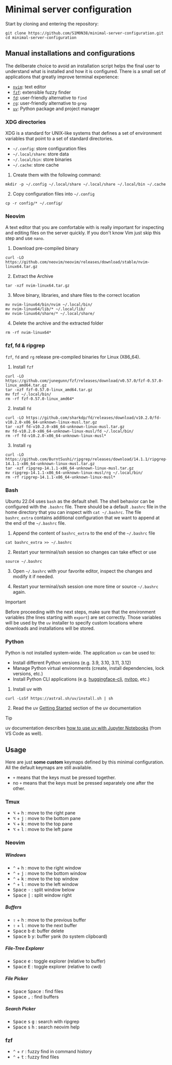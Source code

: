 # Minimal server configuration

Start by cloning and entering the repository:
```
git clone https://github.com/S1M0N38/minimal-server-configuration.git
cd minimal-server-configuration
```

## Manual installations and configurations

The deliberate choice to avoid an installation script helps the final user to understand what is installed and how it is configured.
There is a small set of applications that greatly improve terminal experience:

- [`nvim`](https://neovim.io/): text editor
- [`fzf`](https://github.com/junegunn/fzf): extensible fuzzy finder
- [`fd`](https://github.com/sharkdp/fd): user-friendly alternative to `find`
- [`rg`](https://github.com/BurntSushi/ripgrep): user-friendly alternative to `grep`
- [`uv`](https://docs.astral.sh/uv/): Python package and project manager

### XDG directories

XDG is a standard for UNIX-like systems that defines a set of environment variables that point to a set of standard directories.

- `~/.config`: store configuration files
- `~/.local/share`: store data
- `~/.local/bin`: store binaries
- `~/.cache`: store cache

1. Create them with the following command:
```
mkdir -p ~/.config ~/.local/share ~/.local/share ~/.local/bin ~/.cache
```

2. Copy configuration files into `~/.config`
```
cp -r config/* ~/.config/
```

### Neovim

A text editor that you are comfortable with is really important for inspecting and editing files on the server quickly.
If you don't know Vim just skip this step and use `nano`.

1. Download pre-compiled binary
```
curl -LO https://github.com/neovim/neovim/releases/download/stable/nvim-linux64.tar.gz
```

2. Extract the Archive
```
tar -xzf nvim-linux64.tar.gz
```

3. Move binary, libraries, and share files to the correct location
```
mv nvim-linux64/bin/nvim ~/.local/bin/
mv nvim-linux64/lib/* ~/.local/lib/
mv nvim-linux64/share/* ~/.local/share/
```

4. Delete the archive and the extracted folder
```
rm -rf nvim-linux64*
```

### fzf, fd & ripgrep

`fzf`, `fd` and `rg` release pre-compiled binaries for Linux (X86_64).

1. Install `fzf`
```
curl -LO https://github.com/junegunn/fzf/releases/download/v0.57.0/fzf-0.57.0-linux_amd64.tar.gz
tar -xzf fzf-0.57.0-linux_amd64.tar.gz
mv fzf ~/.local/bin/
rm -rf fzf-0.57.0-linux_amd64*
```

2. Install `fd`
```
curl -LO https://github.com/sharkdp/fd/releases/download/v10.2.0/fd-v10.2.0-x86_64-unknown-linux-musl.tar.gz
tar -xzf fd-v10.2.0-x86_64-unknown-linux-musl.tar.gz
mv fd-v10.2.0-x86_64-unknown-linux-musl/fd ~/.local/bin/
rm -rf fd-v10.2.0-x86_64-unknown-linux-musl*
```

3. Install `rg`
```
curl -LO https://github.com/BurntSushi/ripgrep/releases/download/14.1.1/ripgrep-14.1.1-x86_64-unknown-linux-musl.tar.gz
tar -xzf ripgrep-14.1.1-x86_64-unknown-linux-musl.tar.gz
mv ripgrep-14.1.1-x86_64-unknown-linux-musl/rg ~/.local/bin/
rm -rf ripgrep-14.1.1-x86_64-unknown-linux-musl*
```

### Bash

Ubuntu 22.04 uses `bash` as the default shell. The shell behavior can be configured with the `.bashrc` file. There should be a default `.bashrc` file in the home directory that you can inspect with `cat ~/.bashrc`.
The file `bashrc_extra` contains additional configuration that we want to append at the end of the `~/.bashrc` file.

1. Append the content of `bashrc_extra` to the end of the `~/.bashrc` file
```
cat bashrc_extra >> ~/.bashrc
```

2. Restart your terminal/ssh session so changes can take effect or use
```
source ~/.bashrc
```

3. Open `~/.bashrc` with your favorite editor, inspect the changes and modify it if needed.

4. Restart your terminal/ssh session one more time or source `~/.bashrc` again.

> [!IMPORTANT]
> Before proceeding with the next steps, make sure that the environment variables (the lines starting with `export`) are set correctly.
> Those variables will be used by the `uv` installer to specify custom locations where downloads and installations will be stored.

### Python

Python is not installed system-wide. The application `uv` can be used to:

- Install different Python versions (e.g. 3.9, 3.10, 3.11, 3.12)
- Manage Python virtual environments (create, install dependencies, lock versions, etc.)
- Install Python CLI applications (e.g. [huggingface-cli](https://huggingface.co/docs/huggingface_hub/main/en/guides/cli), [nvitop](https://github.com/XuehaiPan/nvitop), etc.)

1. Install uv with
```
curl -LsSf https://astral.sh/uv/install.sh | sh
```
2. Read the uv [Getting Started](https://docs.astral.sh/uv/getting-started/) section of the uv documentation

> [!TIP]
> uv documentation describes [how to use uv with Jupyter Notebooks](https://docs.astral.sh/uv/guides/integration/jupyter/) (from VS Code as well).


## Usage

Here are just **some custom** keymaps defined by this minimal configuration. All the default keymaps are still available.

- `+` means that the keys must be pressed together.
- no `+` means that the keys must be pressed separately one after the other.

### Tmux

- <kbd>⌥</kbd> + <kbd>h</kbd> : move to the right pane
- <kbd>⌥</kbd> + <kbd>j</kbd> : move to the bottom pane
- <kbd>⌥</kbd> + <kbd>k</kbd> : move to the top pane
- <kbd>⌥</kbd> + <kbd>l</kbd> : move to the left pane

### Neovim

##### Windows

- <kbd>⌃</kbd> + <kbd>h</kbd> : move to the right window
- <kbd>⌃</kbd> + <kbd>j</kbd> : move to the bottom window
- <kbd>⌃</kbd> + <kbd>k</kbd> : move to the top window
- <kbd>⌃</kbd> + <kbd>l</kbd> : move to the left window
- <kbd>Space</kbd> <kbd>-</kbd> : split window below
- <kbd>Space</kbd> <kbd>|</kbd> : split window right

##### Buffers

- <kbd>⇧</kbd> + <kbd>h</kbd> : move to the previous buffer
- <kbd>⇧</kbd> + <kbd>l</kbd> : move to the next buffer
- <kbd>Space</kbd> <kbd>b</kbd> <kbd>d</kbd>: buffer delete
- <kbd>Space</kbd> <kbd>b</kbd> <kbd>y</kbd>: buffer yank (to system clipboard)

##### File-Tree Explorer

- <kbd>Space</kbd> <kbd>e</kbd> : toggle explorer (relative to buffer)
- <kbd>Space</kbd> <kbd>E</kbd> : toggle explorer (relative to cwd)

##### File Picker

- <kbd>Space</kbd> <kbd>Space</kbd> : find files
- <kbd>Space</kbd> <kbd>,</kbd> : find buffers

##### Search Picker

- <kbd>Space</kbd> <kbd>s</kbd> <kbd>g</kbd> : search with ripgrep
- <kbd>Space</kbd> <kbd>s</kbd> <kbd>h</kbd> : search neovim help

### fzf

- <kbd>⌃</kbd> + <kbd>r</kbd> : fuzzy find in command history
- <kbd>⌃</kbd> + <kbd>t</kbd> : fuzzy find files
